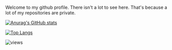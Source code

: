 
Welcome to my github profile. There isn't a lot to see here. That's because a lot of my repositories are private.



[![Anurag's GitHub stats](https://github-readme-stats.vercel.app/api?username=professional-procrastinator&show_icons=true&include_all_commits=true&theme=radical)](https://github.com/anuraghazra/github-readme-stats)

[![Top Langs](https://github-readme-stats.vercel.app/api/top-langs/?username=professional-procrastinator&theme=radical)](https://github.com/anuraghazra/github-readme-stats)

<img src="https://komarev.com/ghpvc/?username=professional-procrastinator" alt="views" />
